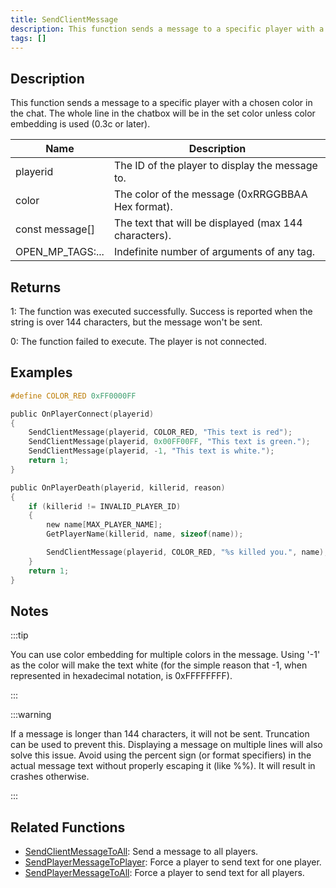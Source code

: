 ```yaml
---
title: SendClientMessage
description: This function sends a message to a specific player with a chosen color in the chat.
tags: []
---
```


## Description

This function sends a message to a specific player with a chosen color in the chat. The whole line in the chatbox will be in the set color unless color embedding is used (0.3c or later).

| Name             | Description                                           |
|------------------|-------------------------------------------------------|
| playerid         | The ID of the player to display the message to.       |
| color            | The color of the message (0xRRGGBBAA Hex format).     |
| const message[]  | The text that will be displayed (max 144 characters). |
| OPEN_MP_TAGS:... | Indefinite number of arguments of any tag.            |

## Returns

1: The function was executed successfully. Success is reported when the string is over 144 characters, but the message won't be sent.

0: The function failed to execute. The player is not connected.

## Examples

```c
#define COLOR_RED 0xFF0000FF

public OnPlayerConnect(playerid)
{
    SendClientMessage(playerid, COLOR_RED, "This text is red");
    SendClientMessage(playerid, 0x00FF00FF, "This text is green.");
    SendClientMessage(playerid, -1, "This text is white.");
    return 1;
}

public OnPlayerDeath(playerid, killerid, reason)
{
    if (killerid != INVALID_PLAYER_ID)
    {
        new name[MAX_PLAYER_NAME];
        GetPlayerName(killerid, name, sizeof(name));

        SendClientMessage(playerid, COLOR_RED, "%s killed you.", name);
    }
    return 1;
}
```

## Notes

:::tip

You can use color embedding for multiple colors in the message. Using '-1' as the color will make the text white (for the simple reason that -1, when represented in hexadecimal notation, is 0xFFFFFFFF).

:::

:::warning

If a message is longer than 144 characters, it will not be sent. Truncation can be used to prevent this. Displaying a message on multiple lines will also solve this issue. Avoid using the percent sign (or format specifiers) in the actual message text without properly escaping it (like %%). It will result in crashes otherwise.

:::

## Related Functions

- [SendClientMessageToAll](SendClientMessageToAll): Send a message to all players.
- [SendPlayerMessageToPlayer](SendPlayerMessageToPlayer): Force a player to send text for one player.
- [SendPlayerMessageToAll](SendPlayerMessageToAll): Force a player to send text for all players.
